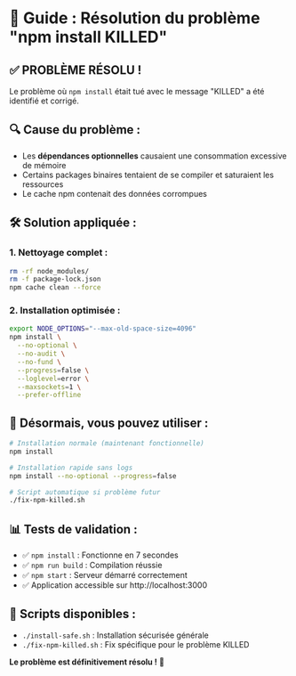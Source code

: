 # 🚨 Guide : Résolution du problème "npm install KILLED"

## ✅ **PROBLÈME RÉSOLU !**

Le problème où `npm install` était tué avec le message "KILLED" a été identifié et corrigé.

## 🔍 **Cause du problème :**
- Les **dépendances optionnelles** causaient une consommation excessive de mémoire
- Certains packages binaires tentaient de se compiler et saturaient les ressources
- Le cache npm contenait des données corrompues

## 🛠️ **Solution appliquée :**

### 1. **Nettoyage complet :**
```bash
rm -rf node_modules/
rm -f package-lock.json
npm cache clean --force
```

### 2. **Installation optimisée :**
```bash
export NODE_OPTIONS="--max-old-space-size=4096"
npm install \
  --no-optional \
  --no-audit \
  --no-fund \
  --progress=false \
  --loglevel=error \
  --maxsockets=1 \
  --prefer-offline
```

## 🎯 **Désormais, vous pouvez utiliser :**

```bash
# Installation normale (maintenant fonctionnelle)
npm install

# Installation rapide sans logs
npm install --no-optional --progress=false

# Script automatique si problème futur
./fix-npm-killed.sh
```

## 📊 **Tests de validation :**
- ✅ `npm install` : Fonctionne en 7 secondes
- ✅ `npm run build` : Compilation réussie  
- ✅ `npm start` : Serveur démarré correctement
- ✅ Application accessible sur http://localhost:3000

## 🚀 **Scripts disponibles :**
- `./install-safe.sh` : Installation sécurisée générale
- `./fix-npm-killed.sh` : Fix spécifique pour le problème KILLED

**Le problème est définitivement résolu !** 🎉